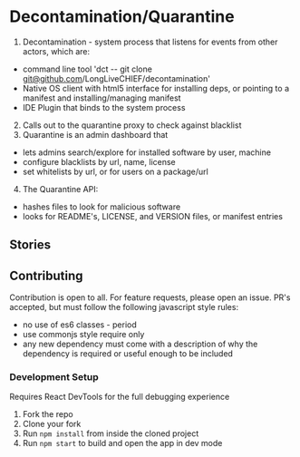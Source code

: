 # Decontamination/Quarantine

1. Decontamination - system process that listens for events from other actors, which are:
 - command line tool 'dct -- git clone git@github.com/LongLiveCHIEF/decontamination'
 - Native OS client with html5 interface for installing deps, or pointing to a manifest and installing/managing manifest
 - IDE Plugin that binds to the system process 
2. Calls out to the quarantine proxy to check against blacklist
3. Quarantine is an admin dashboard that
 - lets admins search/explore for installed software by user, machine
 - configure blacklists by url, name, license
 - set whitelists by url, or for users on a package/url
4. The Quarantine API:
 - hashes files to look for malicious software
 - looks for README's, LICENSE, and VERSION files, or manifest entries
 
## Stories

## Contributing

Contribution is open to all. For feature requests, please open an issue. PR's accepted, but must follow the following javascript style rules:

- no use of es6 classes - period
- use commonjs style require only
- any new dependency must come with a description of why the dependency is required or useful enough to be included

### Development Setup

Requires React DevTools for the full debugging experience

1. Fork the repo
2. Clone your fork
3. Run `npm install` from inside the cloned project
4. Run `npm start` to build and open the app in dev mode

